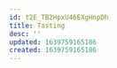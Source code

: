 ```yaml
---
id: t2E_TB2HpxU46EXgHnpDh
title: Tasting
desc: ''
updated: 1639759165186
created: 1639759165186
---
```


